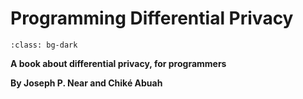 # Programming Differential Privacy

```{image} logo.png
:class: bg-dark
```

**A book about differential privacy, for programmers**

**By Joseph P. Near and Chiké Abuah**
